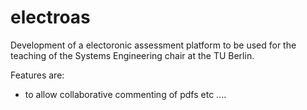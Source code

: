 # electroas
Development of a electoronic assessment platform to be used for the teaching of the Systems Engineering chair at the TU Berlin.

Features are: 

- to allow collaborative commenting of pdfs
etc ....
